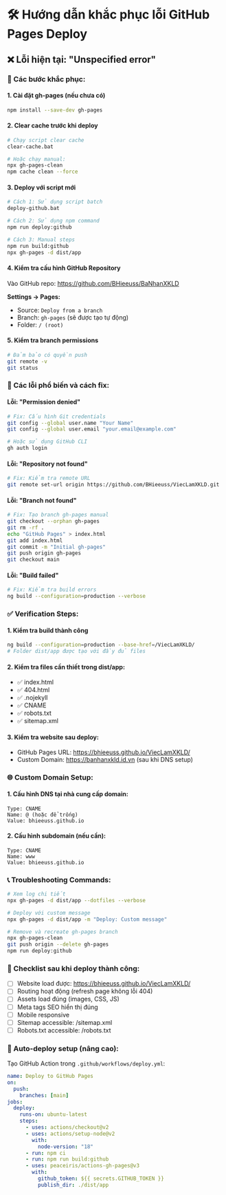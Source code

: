 # 🛠️ Hướng dẫn khắc phục lỗi GitHub Pages Deploy

## ❌ Lỗi hiện tại: "Unspecified error"

### 🔧 Các bước khắc phục:

#### 1. **Cài đặt gh-pages (nếu chưa có)**

```bash
npm install --save-dev gh-pages
```

#### 2. **Clear cache trước khi deploy**

```bash
# Chạy script clear cache
clear-cache.bat

# Hoặc chạy manual:
npx gh-pages-clean
npm cache clean --force
```

#### 3. **Deploy với script mới**

```bash
# Cách 1: Sử dụng script batch
deploy-github.bat

# Cách 2: Sử dụng npm command
npm run deploy:github

# Cách 3: Manual steps
npm run build:github
npx gh-pages -d dist/app
```

#### 4. **Kiểm tra cấu hình GitHub Repository**

Vào GitHub repo: https://github.com/BHieeuss/BaNhanXKLD

**Settings → Pages:**

- Source: `Deploy from a branch`
- Branch: `gh-pages` (sẽ được tạo tự động)
- Folder: `/ (root)`

#### 5. **Kiểm tra branch permissions**

```bash
# Đảm bảo có quyền push
git remote -v
git status
```

### 🚨 Các lỗi phổ biến và cách fix:

#### **Lỗi: "Permission denied"**

```bash
# Fix: Cấu hình Git credentials
git config --global user.name "Your Name"
git config --global user.email "your.email@example.com"

# Hoặc sử dụng GitHub CLI
gh auth login
```

#### **Lỗi: "Repository not found"**

```bash
# Fix: Kiểm tra remote URL
git remote set-url origin https://github.com/BHieeuss/ViecLamXKLD.git
```

#### **Lỗi: "Branch not found"**

```bash
# Fix: Tạo branch gh-pages manual
git checkout --orphan gh-pages
git rm -rf .
echo "GitHub Pages" > index.html
git add index.html
git commit -m "Initial gh-pages"
git push origin gh-pages
git checkout main
```

#### **Lỗi: "Build failed"**

```bash
# Fix: Kiểm tra build errors
ng build --configuration=production --verbose
```

### ✅ Verification Steps:

#### 1. **Kiểm tra build thành công**

```bash
ng build --configuration=production --base-href=/ViecLamXKLD/
# Folder dist/app được tạo với đầy đủ files
```

#### 2. **Kiểm tra files cần thiết trong dist/app:**

- ✅ index.html
- ✅ 404.html
- ✅ .nojekyll
- ✅ CNAME
- ✅ robots.txt
- ✅ sitemap.xml

#### 3. **Kiểm tra website sau deploy:**

- GitHub Pages URL: https://bhieeuss.github.io/ViecLamXKLD/
- Custom Domain: https://banhanxkld.id.vn (sau khi DNS setup)

### 🌐 Custom Domain Setup:

#### 1. **Cấu hình DNS tại nhà cung cấp domain:**

```
Type: CNAME
Name: @ (hoặc để trống)
Value: bhieeuss.github.io
```

#### 2. **Cấu hình subdomain (nếu cần):**

```
Type: CNAME
Name: www
Value: bhieeuss.github.io
```

### 📞 Troubleshooting Commands:

```bash
# Xem log chi tiết
npx gh-pages -d dist/app --dotfiles --verbose

# Deploy với custom message
npx gh-pages -d dist/app -m "Deploy: Custom message"

# Remove và recreate gh-pages branch
npx gh-pages-clean
git push origin --delete gh-pages
npm run deploy:github
```

### 🎯 Checklist sau khi deploy thành công:

- [ ] Website load được: https://bhieeuss.github.io/ViecLamXKLD/
- [ ] Routing hoạt động (refresh page không lỗi 404)
- [ ] Assets load đúng (images, CSS, JS)
- [ ] Meta tags SEO hiển thị đúng
- [ ] Mobile responsive
- [ ] Sitemap accessible: /sitemap.xml
- [ ] Robots.txt accessible: /robots.txt

### 🔄 Auto-deploy setup (nâng cao):

Tạo GitHub Action trong `.github/workflows/deploy.yml`:

```yaml
name: Deploy to GitHub Pages
on:
  push:
    branches: [main]
jobs:
  deploy:
    runs-on: ubuntu-latest
    steps:
      - uses: actions/checkout@v2
      - uses: actions/setup-node@v2
        with:
          node-version: "18"
      - run: npm ci
      - run: npm run build:github
      - uses: peaceiris/actions-gh-pages@v3
        with:
          github_token: ${{ secrets.GITHUB_TOKEN }}
          publish_dir: ./dist/app
```
